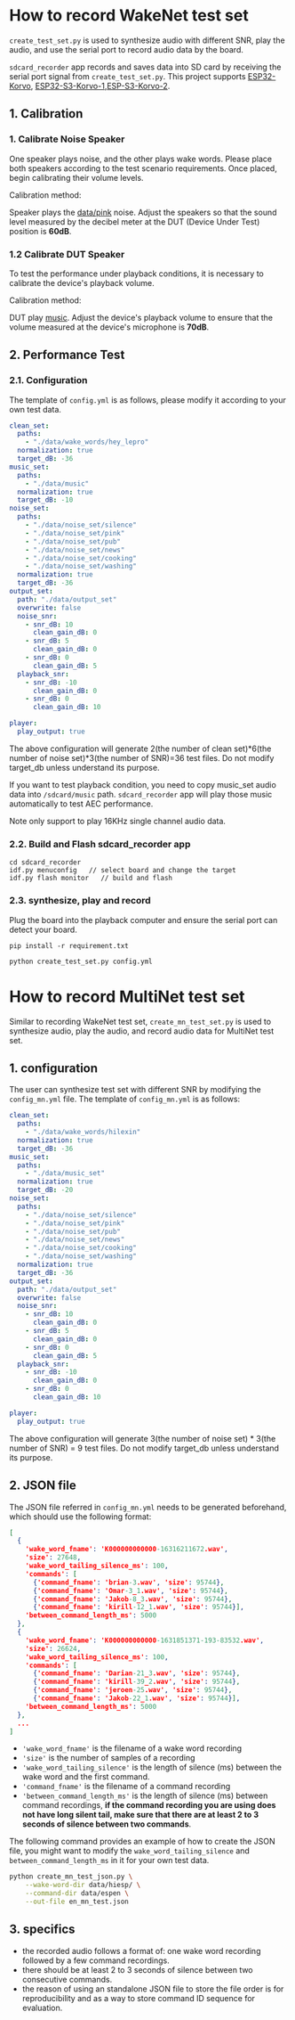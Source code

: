 # How to record WakeNet test set
`create_test_set.py` is used to synthesize audio with different SNR, play the audio, and use the serial port to record audio data by the board.

`sdcard_recorder` app records and saves data into SD card by receiving the serial port signal from `create_test_set.py`. This project supports [ESP32-Korvo](https://github.com/espressif/esp-skainet/blob/master/docs/en/hw-reference/esp32/user-guide-esp32-korvo-v1.1.md), [ESP32-S3-Korvo-1](https://github.com/espressif/esp-skainet/blob/master/docs/en/hw-reference/esp32s3/user-guide-korvo-1.md),[ESP-S3-Korvo-2](https://docs.espressif.com/projects/esp-adf/en/latest/get-started/user-guide-esp32-s3-korvo-2.html).

## 1. Calibration

### 1. Calibrate Noise Speaker
One speaker plays noise, and the other plays wake words. Please place both speakers according to the test scenario requirements. Once placed, begin calibrating their volume levels.

Calibration method:

Speaker plays the [data/pink](./data/noise_set/pink/Pink.wav) noise. Adjust the speakers so that the sound level measured by the decibel meter at the DUT (Device Under Test) position is **60dB**.

### 1.2 Calibrate DUT Speaker

To test the performance under playback conditions, it is necessary to calibrate the device's playback volume.

Calibration method:

DUT play [music](./data/music). Adjust the device's playback volume to ensure that the volume measured at the device's microphone is **70dB**.

## 2. Performance Test

### 2.1. Configuration
The template of `config.yml` is as follows, please modify it according to your own test data.

```yml
clean_set:
  paths:
    - "./data/wake_words/hey_lepro"
  normalization: true
  target_dB: -36
music_set:
  paths:
    - "./data/music"
  normalization: true
  target_dB: -10
noise_set:
  paths:
    - "./data/noise_set/silence"
    - "./data/noise_set/pink"
    - "./data/noise_set/pub"
    - "./data/noise_set/news"
    - "./data/noise_set/cooking"
    - "./data/noise_set/washing"
  normalization: true
  target_dB: -36
output_set:
  path: "./data/output_set"
  overwrite: false
  noise_snr:
    - snr_dB: 10
      clean_gain_dB: 0
    - snr_dB: 5
      clean_gain_dB: 0
    - snr_dB: 0
      clean_gain_dB: 5
  playback_snr:
    - snr_dB: -10
      clean_gain_dB: 0
    - snr_dB: 0
      clean_gain_dB: 10

player:
  play_output: true

```
The above configuration will generate 2(the number of clean set)*6(the number of noise set)*3(the number of SNR)=36 test files.
Do not modify target_db unless understand its purpose.

If you want to test playback condition, you need to copy music_set audio data into `/sdcard/music` path. `sdcard_recorder` app will play those music automatically to test AEC performance.

Note only support to play 16KHz single channel audio data.

### 2.2. Build and Flash sdcard_recorder app

```
cd sdcard_recorder
idf.py menuconfig   // select board and change the target
idf.py flash monitor   // build and flash
```

### 2.3. synthesize, play and record
Plug the board into the playback computer and ensure the serial port can detect your board.
```
pip install -r requirement.txt

python create_test_set.py config.yml
```


# How to record MultiNet test set

Similar to recording WakeNet test set, `create_mn_test_set.py` is used to synthesize audio, play the audio, and record audio data for MultiNet test set.

## 1. configuration
The user can synthesize test set with different SNR by modifying the `config_mn.yml` file. The template of `config_mn.yml` is as follows:

```yml
clean_set:
  paths:
    - "./data/wake_words/hilexin"
  normalization: true
  target_dB: -36
music_set:
  paths:
    - "./data/music_set"
  normalization: true
  target_dB: -20
noise_set:
  paths:
    - "./data/noise_set/silence"
    - "./data/noise_set/pink"
    - "./data/noise_set/pub"
    - "./data/noise_set/news"
    - "./data/noise_set/cooking"
    - "./data/noise_set/washing"
  normalization: true
  target_dB: -36
output_set:
  path: "./data/output_set"
  overwrite: false
  noise_snr:
    - snr_dB: 10
      clean_gain_dB: 0
    - snr_dB: 5
      clean_gain_dB: 0
    - snr_dB: 0
      clean_gain_dB: 5
  playback_snr:
    - snr_dB: -10
      clean_gain_dB: 0
    - snr_dB: 0
      clean_gain_dB: 10

player:
  play_output: true

```
The above configuration will generate 3(the number of noise set) * 3(the number of SNR) = 9 test files.
Do not modify target_db unless understand its purpose.

## 2. JSON file
The JSON file referred in `config_mn.yml` needs to be generated beforehand, which should use the following format:
```json
[
  {
    'wake_word_fname': 'K000000000000-16316211672.wav',
    'size': 27648,
    'wake_word_tailing_silence_ms': 100,
    'commands': [
      {'command_fname': 'brian-3.wav', 'size': 95744},
      {'command_fname': 'Omar-3_1.wav', 'size': 95744},
      {'command_fname': 'Jakob-8_3.wav', 'size': 95744},
      {'command_fname': 'kirill-12_1.wav', 'size': 95744}],
    'between_command_length_ms': 5000
  },
  {
    'wake_word_fname': 'K000000000000-1631851371-193-83532.wav',
    'size': 26624,
    'wake_word_tailing_silence_ms': 100,
    'commands': [
      {'command_fname': 'Darian-21_3.wav', 'size': 95744},
      {'command_fname': 'kirill-39_2.wav', 'size': 95744},
      {'command_fname': 'jeroen-25.wav', 'size': 95744},
      {'command_fname': 'Jakob-22_1.wav', 'size': 95744}],
    'between_command_length_ms': 5000
  },
  ...
]
```
- `'wake_word_fname'` is the filename of a wake word recording
- `'size'` is the number of samples of a recording
- `'wake_word_tailing_silence'` is the length of silence (ms) between the wake word and the first command.
- `'command_fname'` is the filename of a command recording
- `'between_command_length_ms'` is the length of silence (ms) between command recordings, **if the command recording you are using does not have long silent tail, make sure that there are at least 2 to 3 seconds of silence between two commands**.

The following command provides an example of how to create the JSON file, you might want to modify the `wake_word_tailing_silence` and `between_command_length_ms` in it for your own test data.

```sh
python create_mn_test_json.py \
    --wake-word-dir data/hiesp/ \
    --command-dir data/espen \
    --out-file en_mn_test.json
```
## 3. specifics

- the recorded audio follows a format of: one wake word recording followed by a few command recordings.
- there should be at least 2 to 3 seconds of silence between two consecutive commands.
- the reason of using an standalone JSON file to store the file order is for reproducibility and as a way to store command ID sequence for evaluation.

